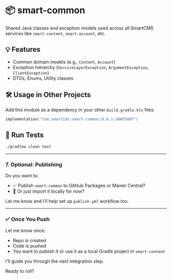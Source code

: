 # 📦 smart-common

Shared Java classes and exception models used across all SmartCMS services like `smart-content`, `smart-account`, etc.

## 💡 Features

- Common domain models (e.g., `Content`, `Account`)
- Exception hierarchy (`ServiceLayerException`, `ArgumentException`, `ClientException`)
- DTOs, Enums, Utility classes

## 🛠️ Usage in Other Projects

Add this module as a dependency in your other `build.gradle.kts` files:

```kotlin
implementation("com.smartcms:smart-common:0.0.1-SNAPSHOT")
```
## 🔬 Run Tests

```bash
./gradlew clean test
```

---

### 7. **Optional: Publishing**

Do you want to:
- ✅ Publish `smart-common` to GitHub Packages or Maven Central?
- 🚫 Or just import it locally for now?

Let me know and I’ll help set up `publish.yml` workflow too.

---

### ✅ Once You Push
Let me know once:
- Repo is created
- Code is pushed
- You want to publish it or use it as a local Gradle project in `smart-content`

I'll guide you through the next integration step.

Ready to roll?